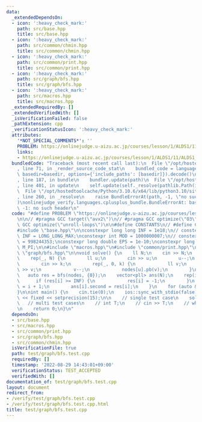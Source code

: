 ```yaml
---
data:
  _extendedDependsOn:
  - icon: ':heavy_check_mark:'
    path: src/base.hpp
    title: src/base.hpp
  - icon: ':heavy_check_mark:'
    path: src/common/chmin.hpp
    title: src/common/chmin.hpp
  - icon: ':heavy_check_mark:'
    path: src/common/print.hpp
    title: src/common/print.hpp
  - icon: ':heavy_check_mark:'
    path: src/graph/bfs.hpp
    title: src/graph/bfs.hpp
  - icon: ':heavy_check_mark:'
    path: src/macros.hpp
    title: src/macros.hpp
  _extendedRequiredBy: []
  _extendedVerifiedWith: []
  _isVerificationFailed: false
  _pathExtension: cpp
  _verificationStatusIcon: ':heavy_check_mark:'
  attributes:
    '*NOT_SPECIAL_COMMENTS*': ''
    PROBLEM: https://onlinejudge.u-aizu.ac.jp/courses/lesson/1/ALDS1/11/ALDS1_11_C
    links:
    - https://onlinejudge.u-aizu.ac.jp/courses/lesson/1/ALDS1/11/ALDS1_11_C
  bundledCode: "Traceback (most recent call last):\n  File \"/opt/hostedtoolcache/Python/3.10.6/x64/lib/python3.10/site-packages/onlinejudge_verify/documentation/build.py\"\
    , line 71, in _render_source_code_stat\n    bundled_code = language.bundle(stat.path,\
    \ basedir=basedir, options={'include_paths': [basedir]}).decode()\n  File \"/opt/hostedtoolcache/Python/3.10.6/x64/lib/python3.10/site-packages/onlinejudge_verify/languages/cplusplus.py\"\
    , line 187, in bundle\n    bundler.update(path)\n  File \"/opt/hostedtoolcache/Python/3.10.6/x64/lib/python3.10/site-packages/onlinejudge_verify/languages/cplusplus_bundle.py\"\
    , line 401, in update\n    self.update(self._resolve(pathlib.Path(included), included_from=path))\n\
    \  File \"/opt/hostedtoolcache/Python/3.10.6/x64/lib/python3.10/site-packages/onlinejudge_verify/languages/cplusplus_bundle.py\"\
    , line 260, in _resolve\n    raise BundleErrorAt(path, -1, \"no such header\"\
    )\nonlinejudge_verify.languages.cplusplus_bundle.BundleErrorAt: base.hpp: line\
    \ -1: no such header\n"
  code: "#define PROBLEM \"https://onlinejudge.u-aizu.ac.jp/courses/lesson/1/ALDS1/11/ALDS1_11_C\"\
    \n\n// #pragma GCC target(\"avx2\")\n// #pragma GCC optimize(\"O3\")\n// #pragma\
    \ GCC optimize(\"unroll-loops\")\n\n#define CONSTANTS\n// #define CAST_MINT_TO_LL\n\
    #include \"base.hpp\"\n\nconstexpr long long INF = 1e18;\n// constexpr long long\
    \ INF = LONG_LONG_MAX;\nconstexpr int MOD = 1000000007;\n// constexpr int MOD\
    \ = 998244353;\nconstexpr long double EPS = 1e-10;\nconstexpr long double PI =\
    \ M_PI;\n\n#include \"macros.hpp\"\n#include \"common/print.hpp\"\n\n#include\
    \ \"graph/bfs.hpp\"\n\nvoid solve() {\n    ll N;\n    cin >> N;\n    vvi nodes(N);\n\
    \    rep(_, N) {\n        ll u;\n        cin >> u;\n        u--;\n        ll k;\n\
    \        cin >> k;\n        rep(_, 0, k) {\n            ll v;\n            cin\
    \ >> v;\n            v--;\n            nodes[u].pb(v);\n        }\n    }\n\n \
    \   auto res = bfs(nodes, {0});\n    vector<pll> ans(N);\n    rep(i, N) {\n  \
    \      if (res[i] >= INF) {\n            res[i] = -1;\n        }\n        ans[i].first\
    \ = i + 1;\n        ans[i].second = res[i];\n    }\n    for (auto &p : ans) print(p);\n\
    }\n\nint main() {\n    cin.tie(0);\n    ios::sync_with_stdio(false);\n    cout\
    \ << fixed << setprecision(15);\n\n    // single test case\n    solve();\n\n \
    \   // multi test cases\n    // int T;\n    // cin >> T;\n    // while (T--) solve();\n\
    \n    return 0;\n}\n"
  dependsOn:
  - src/base.hpp
  - src/macros.hpp
  - src/common/print.hpp
  - src/graph/bfs.hpp
  - src/common/chmin.hpp
  isVerificationFile: true
  path: test/graph/bfs.test.cpp
  requiredBy: []
  timestamp: '2022-08-29 14:43:01+09:00'
  verificationStatus: TEST_ACCEPTED
  verifiedWith: []
documentation_of: test/graph/bfs.test.cpp
layout: document
redirect_from:
- /verify/test/graph/bfs.test.cpp
- /verify/test/graph/bfs.test.cpp.html
title: test/graph/bfs.test.cpp
---
```

